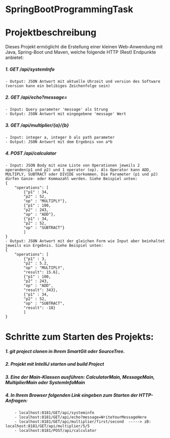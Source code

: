# SpringBootProgrammingTask
# Projektbeschreibung
Dieses Projekt ermöglicht die Erstellung einer kleinen Web-Anwendung mit Java, Spring-Boot und Maven, welche folgende HTTP (Rest) Endpunkte anbietet:

##### 1. GET /api/systemInfo
	- Output: JSON Antwort mit aktuelle Uhrzeit und version des Software (version kann ein belibiges Zeichenfolge sein)
##### 2. GET /api/echo?message=<any text message>
	- Input: Query parameter 'message' als Strung
	- Output: JSON Antwort mit eingegebene 'message' Wert

##### 3. GET /api/multiplier/{a}/{b}
	- Input: integer a, integer b als path parameter
	- Output: JSON Antwort mit dem Ergebnis von a*b

##### 4. POST /api/calculator
	- Input: JSON Body mit eine Liste von Operationen jeweils 2 operanden(p1 und p2) und 1 operator (op). Als Operator kann ADD, MULTIPLY, SUBTRACT oder DIVIDE vorkommen. Die Parameter (p1 und p2) dürfen Ganze- oder Kommazahl werden. Siehe Beispiel unten:
	{
		"operations": [
			{"p1" : 34, 
			"p2" : 52,
			"op" : "MULTIPLY"},
			{"p1" : 100, 
			"p2" : 243,
			"op" : "ADD"},
			{"p1" : 34, 
			"p2" : 52,
			"op" : "SUBTRACT"}
			]
	}
	- Output: JSON Antwort mit der gleichen Form wie Input aber beinhaltet jeweils ein Ergebnis. Siehe Beispiel unten:
	{
		"operations": [
			{"p1" : 3, 
			"p2" : 5.2,
			"op" : "MULTIPLY",
			"result": 15.6},
			{"p1" : 100, 
			"p2" : 243,
			"op" : "ADD",
			"result": 343},
			{"p1" : 34, 
			"p2" : 52,
			"op" : "SUBTRACT",
			"result": -18}
			]
	}

# Schritte zum Starten des Projekts:
##### 1. git project clonen in Ihrem SmartGit oder SourceTree.
##### 2. Projekt mit IntelliJ starten und build Project
##### 3. Eine der Main-Klassen ausführen: CalculatorMain, MessageMain, MultiplierMain oder SystemInfoMain
##### 4. In Ihrem Browser folgenden Link eingeben zum Starten der HTTP-Anfragen:
		- localhost:8181/GET/api/systeminfo
		- localhost:8181/GET/api/echo?message=WriteYourMessageHere
		- localhost:8181/GET/api/multiplier/first/second  -----> zB: localhost:8181/GET/api/multiplier/5/5
		- localhost:8181/POST/api/calculator
